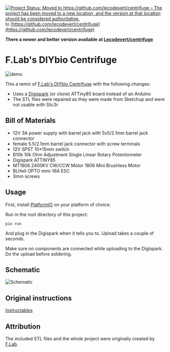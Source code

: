 [![Project Status: Moved to https://github.com/lecodevert/centrifuge – The project has been moved to a new location, and the version at that location should be considered authoritative.](https://www.repostatus.org/badges/latest/moved.svg)](https://www.repostatus.org/#moved) to [https://github.com/lecodevert/centrifuge](https://github.com/lecodevert/centrifuge)

**There a newer and better version available at [Lecodevert/centrifuge](https://github.com/lecodevert/centrifuge)**


# F.Lab's DIYbio Centrifuge

![demo](doc/4RVZx7.gif)

This a remix of [F.Lab's DIYbio Centrifuge](https://www.thingiverse.com/thing:1175393) with the following changes:

  * Uses a [Digispark](http://digistump.com/products/1) (or clone) ATTiny85 board instead of an Arduino
  * The STL files were repaired as they were made from Sketchup and were not usable with Slic3r

## Bill of Materials

 * 12V 3A power supply with barrel jack with 5x5/2.1mm barrel jack connector
 * female 5.5/2.1mm barrel jack connector with screw terminals
 * 12V SPST 10*15mm switch
 * B10k 10k Ohm Adjustment Single Linear Rotary Potentiometer
 * Digispark ATTINY85
 * MT1806 2400KV CW/CCW Motor 1806 Mini Brushless Motor
 * BLHeli OPTO mini-16A ESC
 * 3mm screws

## Usage

First, install [PlatformIO](http://platformio.org) on your platform of choice.

Run in the root directory of this project:

    pio run

And plug in the Digispark when it tells you to. Upload takes a couple of seconds.

Make sure no components are connected while uploading to the Digispark. Do the upload before soldering.

## Schematic

![Schematic](doc/schematic.png)

## Original instructions

[Instructables](http://www.instructables.com/id/3D-Printed-DIYbio-Mini-Centrifuge/)

## Attribution

The included STL files and the whole project were originally created by [F.Lab](https://www.facebook.com/FLabDIYbioThailand/).
